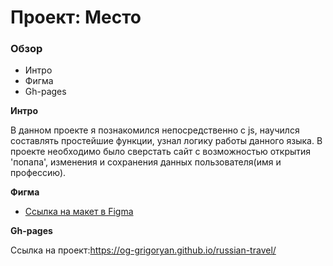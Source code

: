 # Проект: Место

### Обзор

* Интро
* Фигма
* Gh-pages

**Интро**

В данном проекте я познакомился непосредственно с js, научился составлять простейшие функции, узнал логику работы данного языка.
В проекте необходимо было сверстать сайт с возможностью открытия 'попапа', изменения и сохранения данных пользователя(имя и профессию).

**Фигма**

* [Ссылка на макет в Figma](https://www.figma.com/file/2cn9N9jSkmxD84oJik7xL7/JavaScript.-Sprint-4?node-id=0%3A1)

**Gh-pages**

Ссылка на проект:https://og-grigoryan.github.io/russian-travel/
